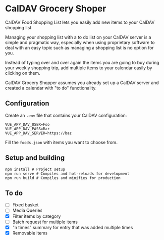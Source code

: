 # CalDAV Grocery Shoper

CalDAV Food Shopping List lets you easily add new items to your CalDAV shopping list.

Managing your shopping list with a to do list on your CalDAV server is a simple and pragmatic way, especially when using proprietary software to deal with an easy topic such as managing a shopping list is no option for you.

Instead of typing over and over again the items you are going to buy during your weekly shopping trip, add multiple items to your calendar easily by clicking on them.

CalDAV Grocery Shopper assumes you already set up a CalDAV server and created a calendar with "to do" functionality.

## Configuration
Create an `.env` file that contains your CalDAV configuration:
```
VUE_APP_DAV_USER=Foo
VUE_APP_DAV_PASS=Bar
VUE_APP_DAV_SERVER=https://baz
```

Fill the `foods.json` with items you want to choose from.

## Setup and building
```
npm install # Project setup
npm run serve # Compiles and hot-reloads for development
npm run build # Compiles and minifies for production
```

## To do
- [ ] Fixed basket
- [ ] Media Queries
- [x] Filter items by category
- [ ] Batch request for multiple items
- [x] "n times" summary for entry that was added multiple times
- [x] Removable items
